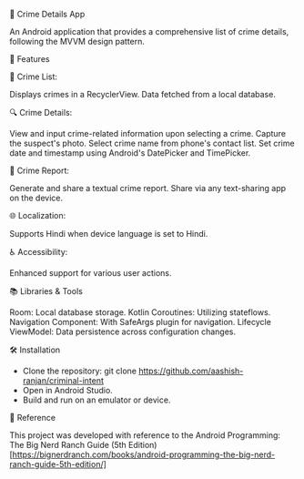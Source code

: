 🚀 Crime Details App

An Android application that provides a comprehensive list of crime details, following the MVVM design pattern.

🌟 Features

📜 Crime List:

Displays crimes in a RecyclerView.
Data fetched from a local database.

🔍 Crime Details:

View and input crime-related information upon selecting a crime.
Capture the suspect's photo.
Select crime name from phone's contact list.
Set crime date and timestamp using Android's DatePicker and TimePicker.

📄 Crime Report:

Generate and share a textual crime report.
Share via any text-sharing app on the device.

🌐 Localization:

Supports Hindi when device language is set to Hindi.

♿ Accessibility:

Enhanced support for various user actions.

📚 Libraries & Tools

Room: Local database storage.
Kotlin Coroutines: Utilizing stateflows.
Navigation Component: With SafeArgs plugin for navigation.
Lifecycle ViewModel: Data persistence across configuration changes.

🛠 Installation

* Clone the repository: git clone https://github.com/aashish-ranjan/criminal-intent
* Open in Android Studio.
* Build and run on an emulator or device.

📖 Reference

This project was developed with reference to the Android Programming: The Big Nerd Ranch Guide (5th Edition) [https://bignerdranch.com/books/android-programming-the-big-nerd-ranch-guide-5th-edition/]
